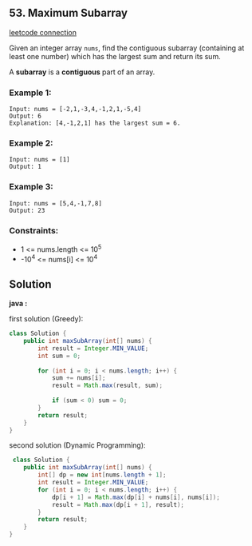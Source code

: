 ## 53. Maximum Subarray

[leetcode connection](https://leetcode.com/problems/maximum-subarray/)

Given an integer array `nums`, find the contiguous subarray (containing at least one number) which has the largest sum and return its sum.

A **subarray** is a **contiguous** part of an array.

### Example 1:
```
Input: nums = [-2,1,-3,4,-1,2,1,-5,4]
Output: 6
Explanation: [4,-1,2,1] has the largest sum = 6.
```

### Example 2:
```
Input: nums = [1]
Output: 1
```

### Example 3:
```
Input: nums = [5,4,-1,7,8]
Output: 23
```

### Constraints:

* 1 <= nums.length <= 10<sup>5</sup>
* -10<sup>4</sup> <= nums[i] <= 10<sup>4</sup>

## Solution

**java :**

first solution (Greedy):
```java
class Solution {
    public int maxSubArray(int[] nums) {
        int result = Integer.MIN_VALUE;
        int sum = 0;
        
        for (int i = 0; i < nums.length; i++) {
            sum += nums[i];
            result = Math.max(result, sum);
            
            if (sum < 0) sum = 0;
        }
        return result;
    }
}
```

second solution (Dynamic Programming):
```java
 class Solution {
    public int maxSubArray(int[] nums) {
        int[] dp = new int[nums.length + 1];
        int result = Integer.MIN_VALUE;
        for (int i = 0; i < nums.length; i++) {
            dp[i + 1] = Math.max(dp[i] + nums[i], nums[i]);
            result = Math.max(dp[i + 1], result);
        }
        return result;
    }
}
```